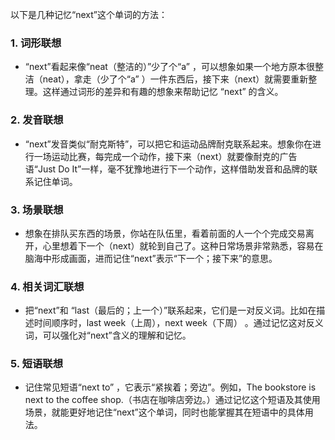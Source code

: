 以下是几种记忆“next”这个单词的方法：

### 1. 词形联想
 - “next”看起来像“neat（整洁的）”少了个“a” ，可以想象如果一个地方原本很整洁（neat），拿走（少了个“a” ）一件东西后，接下来（next）就需要重新整理。这样通过词形的差异和有趣的想象来帮助记忆 “next” 的含义。

### 2. 发音联想
 - “next”发音类似“耐克斯特”，可以把它和运动品牌耐克联系起来。想象你在进行一场运动比赛，每完成一个动作，接下来（next）就要像耐克的广告语“Just Do It”一样，毫不犹豫地进行下一个动作，这样借助发音和品牌的联系记住单词。

### 3. 场景联想
 - 想象在排队买东西的场景，你站在队伍里，看着前面的人一个个完成交易离开，心里想着下一个（next）就轮到自己了。这种日常场景非常熟悉，容易在脑海中形成画面，进而记住“next”表示“下一个；接下来”的意思。

### 4. 相关词汇联想
 - 把“next”和 “last（最后的；上一个）”联系起来，它们是一对反义词。比如在描述时间顺序时，last week（上周），next week（下周） 。通过记忆这对反义词，可以强化对“next”含义的理解和记忆。

### 5. 短语联想
 - 记住常见短语“next to” ，它表示“紧挨着；旁边”。例如，The bookstore is next to the coffee shop.（书店在咖啡店旁边。）通过记忆这个短语及其使用场景，就能更好地记住“next”这个单词，同时也能掌握其在短语中的具体用法。 